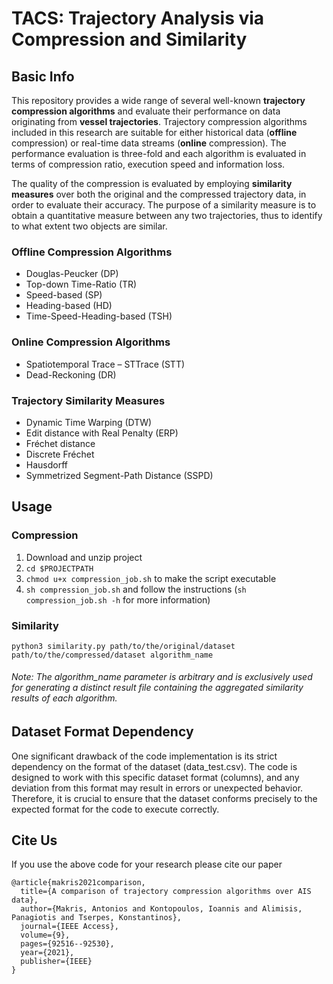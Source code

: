 # TACS: Trajectory Analysis via Compression and Similarity

## Basic Info

This repository provides a wide range of several well-known **trajectory compression algorithms** and evaluate their performance on data originating from **vessel trajectories**. Trajectory compression algorithms included in this research are suitable for either historical data (**offline** compression) or real-time data streams (**online** compression). The performance evaluation is three-fold and each algorithm is evaluated in terms of compression ratio, execution speed and information loss.

Τhe quality of the compression is evaluated by employing **similarity measures** over both the original and the compressed trajectory data, in order to evaluate their accuracy. The purpose of a similarity measure is to obtain a quantitative measure between any two trajectories, thus to identify to what extent two objects are similar.

### Offline Compression Algorithms

 - Douglas-Peucker (DP)
 - Top-down Time-Ratio (TR)
 - Speed-based (SP)
 - Heading-based (HD)
 - Time-Speed-Heading-based (TSH)

### Online Compression Algorithms

 -  Spatiotemporal Trace – STTrace (STT)
 - Dead-Reckoning (DR)

### Trajectory Similarity Measures

 - Dynamic Time Warping (DTW)
 - Edit distance with Real Penalty (ERP)
 - Fréchet distance
 -  Discrete Fréchet
 - Hausdorff
 - Symmetrized Segment-Path Distance (SSPD)

## Usage  
  
### Compression
 
 1. Download and unzip project  
 2. ```cd $PROJECTPATH```   
 3. ```chmod u+x compression_job.sh``` to make the script executable   
 4. ```sh compression_job.sh```  and follow the instructions (```sh compression_job.sh -h``` for more information)
    
   
### Similarity  
  
```python3 similarity.py path/to/the/original/dataset path/to/the/compressed/dataset algorithm_name```   

###### <em>Note: The algorithm_name parameter is arbitrary and is exclusively used for generating a distinct result file containing the aggregated similarity results of each algorithm.</em>

## Dataset Format Dependency

One significant drawback of the code implementation is its strict dependency on the format
of the dataset (data_test.csv). The code is designed to work with this specific dataset format (columns),
and any deviation from this format may result in errors or unexpected behavior. 
Therefore, it is crucial to ensure that the dataset conforms precisely to the expected 
format for the code to execute correctly.


## Cite Us

If you use the above code for your research please cite our paper

    @article{makris2021comparison,  
      title={A comparison of trajectory compression algorithms over AIS data},  
      author={Makris, Antonios and Kontopoulos, Ioannis and Alimisis, Panagiotis and Tserpes, Konstantinos},  
      journal={IEEE Access},  
      volume={9},  
      pages={92516--92530},  
      year={2021},  
      publisher={IEEE}  
    }